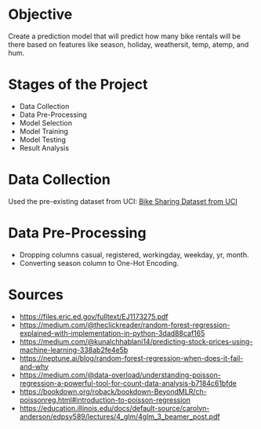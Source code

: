 # Objective

Create a prediction model that will predict how many bike rentals will be there based on features like season, holiday, weathersit, temp, atemp, and hum.

# Stages of the Project

- Data Collection
- Data Pre-Processing
- Model Selection
- Model Training
- Model Testing
- Result Analysis

# Data Collection

Used the pre-existing dataset from UCI: [Bike Sharing Dataset from UCI](https://archive.ics.uci.edu/dataset/275/bike+sharing+dataset)


# Data Pre-Processing

- Dropping columns casual, registered, workingday, weekday, yr, month.
- Converting season column to One-Hot Encoding.

# Sources

- https://files.eric.ed.gov/fulltext/EJ1173275.pdf
- https://medium.com/@theclickreader/random-forest-regression-explained-with-implementation-in-python-3dad88caf165
- https://medium.com/@kunalchhablani14/predicting-stock-prices-using-machine-learning-338ab2fe4e5b
- https://neptune.ai/blog/random-forest-regression-when-does-it-fail-and-why
- https://medium.com/@data-overload/understanding-poisson-regression-a-powerful-tool-for-count-data-analysis-b7184c61bfde
- https://bookdown.org/roback/bookdown-BeyondMLR/ch-poissonreg.html#introduction-to-poisson-regression
- https://education.illinois.edu/docs/default-source/carolyn-anderson/edpsy589/lectures/4_glm/4glm_3_beamer_post.pdf